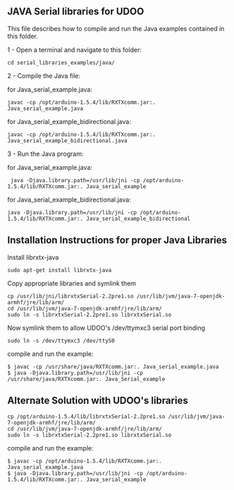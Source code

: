 JAVA Serial libraries for UDOO
-----------------

This file describes how to compile and run the Java examples contained in this folder.

1 - Open a terminal and navigate to this folder:

    cd serial_libraries_examples/java/

2 - Compile the Java file:

for Java_serial_example.java:

    javac -cp /opt/arduino-1.5.4/lib/RXTXcomm.jar:. Java_serial_example.java

for Java_serial_example_bidirectional.java:

    javac -cp /opt/arduino-1.5.4/lib/RXTXcomm.jar:. Java_serial_example_bidirectional.java

3 - Run the Java program:

for Java_serial_example.java:

     java -Djava.library.path=/usr/lib/jni -cp /opt/arduino-1.5.4/lib/RXTXcomm.jar:. Java_serial_example

for Java_serial_example_bidirectional.java:

    java -Djava.library.path=/usr/lib/jni -cp /opt/arduino-1.5.4/lib/RXTXcomm.jar:. Java_serial_example_bidirectional




Installation Instructions for proper Java Libraries 
--------------

Install librxtx-java

    sudo apt-get install librxtx-java

Copy appropriate libraries and symlink them

    cp /usr/lib/jni/librxtxSerial-2.2pre1.so /usr/lib/jvm/java-7-openjdk-armhf/jre/lib/arm/ 
    cd /usr/lib/jvm/java-7-openjdk-armhf/jre/lib/arm/
    sudo ln -s librxtxSerial-2.2pre1.so librxtxSerial.so

Now symlink them to allow UDOO's /dev/ttymxc3 serial port binding

    sudo ln -s /dev/ttymxc3 /dev/ttyS0

compile and run the example:

    $ javac -cp /usr/share/java/RXTXcomm.jar:. Java_serial_example.java
    $ java -Djava.library.path=/usr/lib/jni -cp /usr/share/java/RXTXcomm.jar:. Java_Serial_example



Alternate Solution with UDOO's libraries
----------

    cp /opt/arduino-1.5.4/lib/librxtxSerial-2.2pre1.so /usr/lib/jvm/java-7-openjdk-armhf/jre/lib/arm/ 
    cd /usr/lib/jvm/java-7-openjdk-armhf/jre/lib/arm/
    sudo ln -s librxtxSerial-2.2pre1.so librxtxSerial.so

compile and run the example:

    $ javac -cp /opt/arduino-1.5.4/lib/RXTXcomm.jar:. Java_serial_example.java
    $ java -Djava.library.path=/usr/lib/jni -cp /opt/arduino-1.5.4/lib/RXTXcomm.jar:. Java_serial_example







